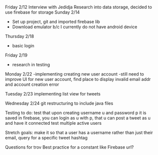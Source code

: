 Friday 2/12
Interview with Jedidja
Research into data storage, decided to use firebase for storage 
Sunday 2/14
-	Set up project, git and imported firebase lib
-	Download emulator b/c I currently do not have android device

Thursday 2/18
 - basic login

 Friday 2/19
- research in testing

Monday 2/22
-implementing creating new user account
-still need to improve UI for new user account, find place to display invalid email addr and account
creation error

Tuesday 2/23
implementing list view for tweets

Wednesday 2/24
git restructuring to include java files


Testing to do: test that upon creating username u and password p it is saved in firebase, you can login as u with p, that u can post a tweet as u and have it connected
test multiple active users

Stretch goals: make it so that a user has a username rather than just their email, query for a specific tweet hashtag

Questions for trov
Best practice for a constant like Firebase url?